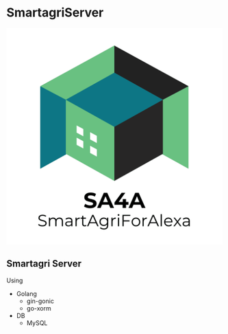 # SmartagriServer

![server](./pic/logo.png)

## Smartagri Server

Using
- Golang
    - gin-gonic
    - go-xorm
- DB
    - MySQL

